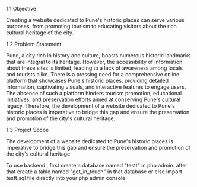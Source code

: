 1.1 Objective

Creating a website dedicated to Pune's historic places can serve various purposes, from promoting
tourism to educating visitors about the rich cultural heritage of the city.

1.2 Problem Statement

Pune, a city rich in history and culture, boasts numerous historic landmarks that are integral to its
heritage. However, the accessibility of information about these sites is limited, leading to a lack of
awareness among locals and tourists alike. There is a pressing need for a comprehensive online platform
that showcases Pune's historic places, providing detailed information, captivating visuals, and interactive
features to engage users. The absence of such a platform hinders tourism promotion, educational
initiatives, and preservation efforts aimed at conserving Pune's cultural legacy. Therefore, the
development of a website dedicated to Pune's historic places is imperative to bridge this gap and ensure
the preservation and promotion of the city's cultural heritage.

1.3 Project Scope

The development of a website dedicated to Pune's historic places is imperative to bridge this gap and
ensure the preservation and promotion of the city's cultural heritage.

To use backend , first create a database named "testt" in php admin.
after that create a table named "get_in_touch" in that database or else import testt.sql file directly into your php admin console

